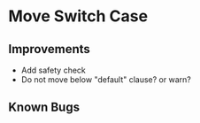 # Move Switch Case

## Improvements
* Add safety check
* Do not move below "default" clause? or warn?

## Known Bugs
